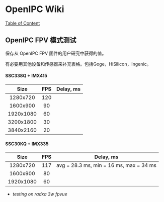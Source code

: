 # OpenIPC Wiki
[Table of Content](../README.zh.md)

OpenIPC FPV 模式测试 
------------------------

保存从 OpenIPC FPV 固件的用户研究中获得的值。

有必要用其他设备和传感器来补充表格。包括Goge，HiSilicon，Ingenic。


#### SSC338Q + IMX415

| Size      | FPS | Delay, ms |
|:---------:|:---:|:---------:|
| 1280x720  | 120 |           |
| 1600x900  | 90  |           |
| 1920x1080 | 60  |           |
| 3200x1800 | 30  |           |
| 3840x2160 | 20  |           |


#### SSC30KQ + IMX335

| Size      | FPS | Delay, ms                               |
|:---------:|:---:|:---------------------------------------:|
| 1280x720  | 117 | avg = 28.3 ms, min = 16 ms, max = 34 ms |
| 1600x900  | 80  |           |
| 1920x1080 | 60  |           |

* _testing on radxa 3w fpvue_
